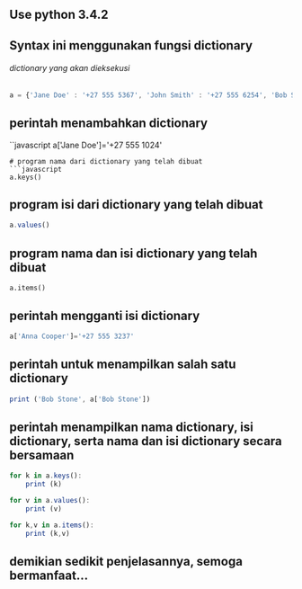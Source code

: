 ## Use python 3.4.2
## Syntax ini menggunakan fungsi dictionary

###### dictionary yang akan dieksekusi
```javascript
a = {'Jane Doe' : '+27 555 5367', 'John Smith' : '+27 555 6254', 'Bob Stone' : '+27 555 5689'}
```
## perintah menambahkan dictionary
``javascript
a['Jane Doe']='+27 555 1024'
```
# program nama dari dictionary yang telah dibuat
```javascript
a.keys()
```
## program isi dari dictionary yang telah dibuat
```javascript
a.values()
```
## program nama dan isi dictionary yang telah dibuat
```javascrip
a.items()
```
## perintah mengganti isi dictionary
```javascript
a['Anna Cooper']='+27 555 3237'
```
## perintah untuk menampilkan salah satu dictionary
```javascript
print ('Bob Stone', a['Bob Stone'])
```
## perintah menampilkan nama dictionary, isi dictionary, serta nama dan isi dictionary secara bersamaan
```javascript
for k in a.keys():
    print (k)

for v in a.values():
    print (v)

for k,v in a.items():
    print (k,v)
```

## demikian sedikit penjelasannya, semoga bermanfaat...
